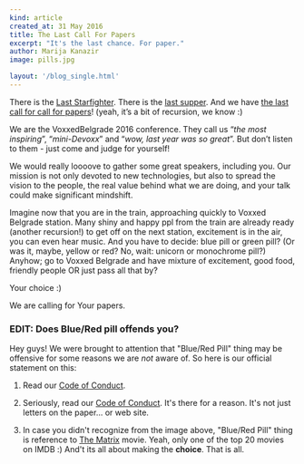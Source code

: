 ```yaml
---
kind: article
created_at: 31 May 2016
title: The Last Call For Papers
excerpt: "It's the last chance. For paper."
author: Marija Kanazir
image: pills.jpg

layout: '/blog_single.html'
---
```


There is the [Last Starfighter](http://www.imdb.com/title/tt0087597/).
There is the [last supper](https://en.wikipedia.org/wiki/Last_Supper). And we have
[the last call for call for papers](http://bit.ly/vdb16-cfpcall)!
(yeah, it’s a bit of recursion, we know :)

We are the VoxxedBelgrade 2016 conference. They call us
“_the most inspiring_”, “_mini-Devoxx_” and “_wow, last year was so great_”.
But don’t listen to them - just come and judge for yourself!

We would really loooove to gather some great speakers, including you.
Our mission is not only devoted to new technologies, but also to spread
the vision to the people, the real value behind what we are doing, and
your talk could make significant mindshift.

Imagine now that you are in the train, approaching quickly to
Voxxed Belgrade station. Many shiny and happy ppl from the train are already
ready (another recursion!) to get off on the next station, excitement is in
the air, you can even hear music. And you have to decide: blue pill or green pill?
(Or was it, maybe, yellow or red? No, wait: unicorn or monochrome pill?)
Anyhow; go to Voxxed Belgrade and have mixture of excitement, good food,
friendly people OR just pass all that by?

Your choice :)

We are calling for Your papers.


### EDIT: Does Blue/Red pill offends you?

Hey guys! We were brought to attention that "Blue/Red Pill" thing may be offensive
for some reasons we are _not_ aware of. So here is our official statement on this:

1. Read our [Code of Conduct](https://belgrade.voxxeddays.com/code-of-conduct/).

2. Seriously, read our [Code of Conduct](https://belgrade.voxxeddays.com/code-of-conduct/).
   It's there for a reason. It's not just letters on the paper... or web site.

3. In case you didn't recognize from the image above, "Blue/Red Pill" thing is
   reference to [The Matrix](http://www.imdb.com/title/tt0133093/) movie.
   Yeah, only one of the top 20 movies on IMDB :) And't its all about
   making the **choice**. That is all.
